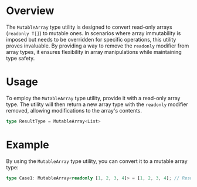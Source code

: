 # Overview
The `MutableArray` type utility is designed to convert read-only arrays (`readonly T[]`) to mutable ones. 
In scenarios where array immutability is imposed but needs to be overridden for specific operations, this utility proves invaluable. 
By providing a way to remove the `readonly` modifier from array types, it ensures flexibility in array manipulations while maintaining type safety.

# Usage
To employ the `MutableArray` type utility, provide it with a read-only array type. 
The utility will then return a new array type with the `readonly` modifier removed, allowing modifications to the array's contents.
```typescript
type ResultType = MutableArray<List>
```

# Example
By using the `MutableArray` type utility, you can convert it to a mutable array type:
```typescript
type Case1: MutableArray<readonly [1, 2, 3, 4]> = [1, 2, 3, 4]; // Result: [1, 2, 3, 4]
```
